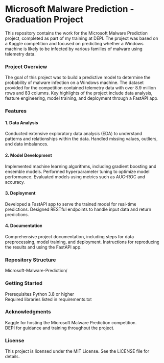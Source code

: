 # Microsoft Malware Prediction - Graduation Project <br>
This repository contains the work for the Microsoft Malware Prediction project, completed as part of my training at DEPI. The project was based on a Kaggle competition and focused on predicting whether a Windows machine is likely to be infected by various families of malware using telemetry data.

### Project Overview
The goal of this project was to build a predictive model to determine the probability of malware infection on a Windows machine. The dataset provided for the competition contained telemetry data with over 8.9 million rows and 83 columns. Key highlights of the project include data analysis, feature engineering, model training, and deployment through a FastAPI app.

### Features
#### 1. Data Analysis
Conducted extensive exploratory data analysis (EDA) to understand patterns and relationships within the data.
Handled missing values, outliers, and data imbalances.
#### 2. Model Development
Implemented machine learning algorithms, including gradient boosting and ensemble models.
Performed hyperparameter tuning to optimize model performance.
Evaluated models using metrics such as AUC-ROC and accuracy.
#### 3. Deployment
Developed a FastAPI app to serve the trained model for real-time predictions.
Designed RESTful endpoints to handle input data and return predictions.
#### 4. Documentation
Comprehensive project documentation, including steps for data preprocessing, model training, and deployment.
Instructions for reproducing the results and using the FastAPI app.
### Repository Structure
Microsoft-Malware-Prediction/<br>

### Getting Started
Prerequisites
Python 3.8 or higher<br>
Required libraries listed in requirements.txt<br>


### Acknowledgments
Kaggle for hosting the Microsoft Malware Prediction competition.<br>
DEPI for guidance and training throughout the project.<br>
### License
This project is licensed under the MIT License. See the LICENSE file for details.
